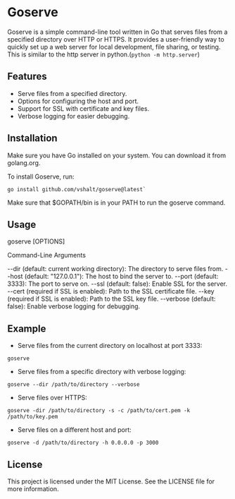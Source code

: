 # Goserve
Goserve is a simple command-line tool written in Go that serves files from a specified directory over HTTP or HTTPS. It provides a user-friendly way to quickly set up a web server for local development, file sharing, or testing. This is similar to the http server in python.(`python -m http.server`)


## Features
- Serve files from a specified directory.
- Options for configuring the host and port.
- Support for SSL with certificate and key files.
- Verbose logging for easier debugging.


##  Installation
Make sure you have Go installed on your system. You can download it from golang.org.

To install Goserve, run:
```
go install github.com/vshalt/goserve@latest`
```
Make sure that $GOPATH/bin is in your PATH to run the goserve command.

## Usage

goserve [OPTIONS]

Command-Line Arguments

--dir (default: current working directory): The directory to serve files from.
--host (default: "127.0.0.1"): The host to bind the server to.
--port (default: 3333): The port to serve on.
--ssl (default: false): Enable SSL for the server.
--cert (required if SSL is enabled): Path to the SSL certificate file.
--key (required if SSL is enabled): Path to the SSL key file.
--verbose (default: false): Enable verbose logging for debugging.

## Example
- Serve files from the current directory on localhost at port 3333:
```
goserve
```
- Serve files from a specific directory with verbose logging:
```
goserve --dir /path/to/directory --verbose
```
- Serve files over HTTPS:

```
goserve -dir /path/to/directory -s -c /path/to/cert.pem -k /path/to/key.pem
```

- Serve files on a different host and port:
```
goserve -d /path/to/directory -h 0.0.0.0 -p 3000
```

## License
This project is licensed under the MIT License. See the LICENSE file for more information.
